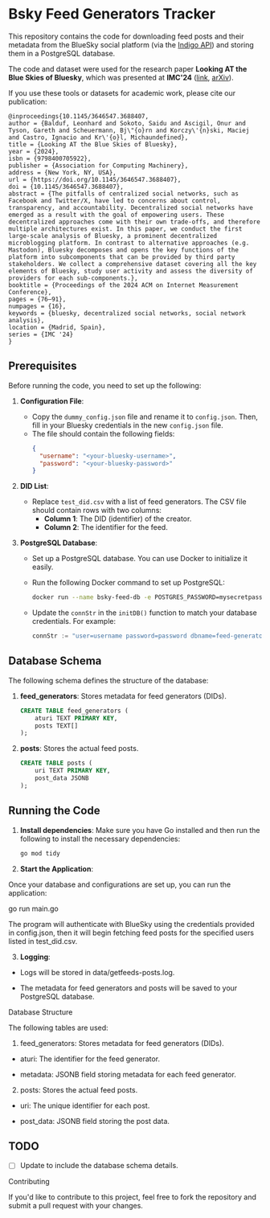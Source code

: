 # Bsky Feed Generators Tracker

This repository contains the code for downloading feed posts and their metadata from the BlueSky social platform (via the [Indigo API](https://github.com/bluesky-social/indigo)) and storing them in a PostgreSQL database.

The code and dataset were used for the research paper **Looking AT the Blue Skies of Bluesky**,
which was presented at **IMC'24** ([link](https://dl.acm.org/doi/10.1145/3646547.3688407), [arXiv](https://arxiv.org/abs/2408.12449)).

If you use these tools or datasets for academic work, please cite our publication:

```
@inproceedings{10.1145/3646547.3688407,
author = {Balduf, Leonhard and Sokoto, Saidu and Ascigil, Onur and Tyson, Gareth and Scheuermann, Bj\"{o}rn and Korczy\'{n}ski, Maciej and Castro, Ignacio and Kr\'{o}l, Michaundefined},
title = {Looking AT the Blue Skies of Bluesky},
year = {2024},
isbn = {9798400705922},
publisher = {Association for Computing Machinery},
address = {New York, NY, USA},
url = {https://doi.org/10.1145/3646547.3688407},
doi = {10.1145/3646547.3688407},
abstract = {The pitfalls of centralized social networks, such as Facebook and Twitter/X, have led to concerns about control, transparency, and accountability. Decentralized social networks have emerged as a result with the goal of empowering users. These decentralized approaches come with their own trade-offs, and therefore multiple architectures exist. In this paper, we conduct the first large-scale analysis of Bluesky, a prominent decentralized microblogging platform. In contrast to alternative approaches (e.g. Mastodon), Bluesky decomposes and opens the key functions of the platform into subcomponents that can be provided by third party stakeholders. We collect a comprehensive dataset covering all the key elements of Bluesky, study user activity and assess the diversity of providers for each sub-components.},
booktitle = {Proceedings of the 2024 ACM on Internet Measurement Conference},
pages = {76–91},
numpages = {16},
keywords = {bluesky, decentralized social networks, social network analysis},
location = {Madrid, Spain},
series = {IMC '24}
}
```

## Prerequisites

Before running the code, you need to set up the following:

1. **Configuration File**:
    - Copy the `dummy_config.json` file and rename it to `config.json`. Then, fill in your Bluesky credentials in the new `config.json` file.
    - The file should contain the following fields:
      ```json
      {
        "username": "<your-bluesky-username>",
        "password": "<your-bluesky-password>"
      }
      ```
      
2. **DID List**:
    - Replace `test_did.csv` with a list of feed generators. The CSV file should contain rows with two columns:
      - **Column 1**: The DID (identifier) of the creator.
      - **Column 2**: The identifier for the feed.

3. **PostgreSQL Database**:
    - Set up a PostgreSQL database. You can use Docker to initialize it easily.
    - Run the following Docker command to set up PostgreSQL:
      ```bash
      docker run --name bsky-feed-db -e POSTGRES_PASSWORD=mysecretpassword -e POSTGRES_DB=feed-generators -p 5432:5432 -d postgres
      ```

    - Update the `connStr` in the `initDB()` function to match your database credentials. For example:
      ```go
      connStr := "user=username password=password dbname=feed-generators host=localhost port=5432 sslmode=disable"
      ```

## Database Schema

The following schema defines the structure of the database:

1. **feed_generators**: Stores metadata for feed generators (DIDs).
    ```sql
    CREATE TABLE feed_generators (
        aturi TEXT PRIMARY KEY,
        posts TEXT[] 
    );
    ```

2. **posts**: Stores the actual feed posts.
    ```sql
    CREATE TABLE posts (
        uri TEXT PRIMARY KEY,
        post_data JSONB 
    );
    ```

## Running the Code

1. **Install dependencies**:
   Make sure you have Go installed and then run the following to install the necessary dependencies:
   ```bash
   go mod tidy

2. **Start the Application**:

Once your database and configurations are set up, you can run the application:

go run main.go

The program will authenticate with BlueSky using the credentials provided in config.json, then it will begin fetching feed posts for the specified users listed in test_did.csv.

3.  **Logging**:

-  Logs will be stored in data/getfeeds-posts.log.

-  The metadata for feed generators and posts will be saved to your PostgreSQL database.

Database Structure

The following tables are used:

1.  feed_generators: Stores metadata for feed generators (DIDs).

-  aturi: The identifier for the feed generator.

-  metadata: JSONB field storing metadata for each feed generator.

2.  posts: Stores the actual feed posts.

-  uri: The unique identifier for each post.

-  post_data: JSONB field storing the post data.

## TODO
- [ ] Update to include the database schema details.

Contributing

If you'd like to contribute to this project, feel free to fork the repository and submit a pull request with your changes.
